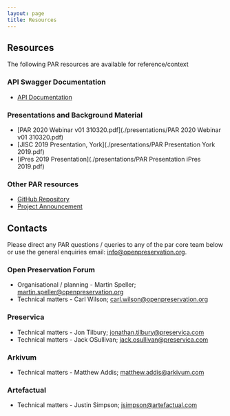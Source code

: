 ```yaml
---
layout: page
title: Resources
---
```


## Resources

The following PAR resources are available for reference/context

### API Swagger Documentation

* [API Documentation](https://concept.preservica.com/Registry/par/documentation.html)

### Presentations and Background Material

* [PAR 2020 Webinar v01 310320.pdf](./presentations/PAR 2020 Webinar v01 310320.pdf)
* [JISC 2019 Presentation, York](./presentations/PAR Presentation York 2019.pdf)
* [iPres 2019 Presentation](./presentations/PAR Presentation iPres 2019.pdf)

### Other PAR resources

* [GitHub Repository](https://github.com/openpreserve/par)
* [Project Announcement](http://openpreservation.org/news/arkivum-artefactual-the-open-preservation-foundation-and-preservica-collaborate-on-new-jisc-initiative-for-sharing-preservation-action-best-practice/)

## Contacts

Please direct any PAR questions / queries to any of the par core team below or use the general enquiries email: <info@openpreservation.org>.

### Open Preservation Forum

* Organisational / planning - Martin Speller; martin.speller@openpreservation.org
* Technical matters - Carl Wilson; carl.wilson@openpreservation.org

### Preservica

* Technical matters - Jon Tilbury; jonathan.tilbury@preservica.com
* Technical matters - Jack OSullivan; jack.osullivan@preservica.com

### Arkivum

* Technical matters - Matthew Addis; matthew.addis@arkivum.com

### Artefactual

* Technical matters -  Justin Simpson; jsimpson@artefactual.com
